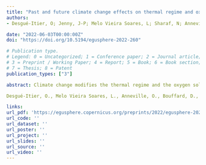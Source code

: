 ```yaml
---
title: "Past and future climate change effects on thermal regime and oxygen solubility of four peri-alpine lakes"
authors:
- Desgué-Itier, O; Jenny, J-P; Melo Vieira Soares, L; Sharaf, N; Anneville, O; Bouffard, D; Vinçon Leite, B; Chanudet, V; Danis, P-A; Domaizon, I; Mazure, T; Soulignac, F; Tran-Khac, V; Guillard, J

date: "2022-06-03T00:00:00Z"
doi: "https://doi.org/10.5194/egusphere-2022-260"

# Publication type.
# Legend: 0 = Uncategorized; 1 = Conference paper; 2 = Journal article;
# 3 = Preprint / Working Paper; 4 = Report; 5 = Book; 6 = Book section;
# 7 = Thesis; 8 = Patent
publication_types: ["3"]

abstract: Climate change modifies the thermal regime and the oxygen solubility of lakes globally, resulting in the alteration of ecosystem processes, lake habitats and concentrations of key parameters. The use of one-dimensional (1D) lake model for global scale studies has become the standard in lake research to evaluate the effects of climate change. However, such approach requires global scale forcing parameters which have several limitations that are barely discussed, such as the need of serious downscaling. Furthermore, projections of lakes' thermal regime are hardly ever confronted with long-term observations that extent for more than a few decades. These shortfalls limit the robustness of hindcast/ forecast simulations on decadal to centennial timescales. In this study, several 1D lake models' robustness was tested for long-term variations based on 63 years of limnological data collected by the French Observatory of LAkes (OLA). Here we evaluate the possibility to force mechanistic models by following the long-term evolution of shortwave radiation and air temperature while providing realistic seasonal trend for the other parameters for which local scale downscaling often lacks accuracy. Then, the effects of climate change on the thermal regime and oxygen solubility were analyzed in the four-largest French peri-Alpine lakes. Our results show that 1D lake models forced by air temperatures and short-wave radiations accurately predict variations in lake thermal regime over the last four to six decades, with RMSE <1.95 °C. During the last three decades, water temperatures have increased by 0.46 °C decade–1 (±0.02 °C) in the epilimnion and 0.33 °C decade–1 (±0.06 °C) in the hypolimnion. Concomitantly and due to thermal change, O2 solubility has decreased by -0.104 mg L–1 decade–1 (±0.005 mg L–1) and -0.096 mg L–1 decade–1 (±0.011 mg L–1) in the epilimnion and hypolimnion, respectively. Based on the ssp370 socio-economic pathway of the IPCC, perialpine lakes could face an increase of 3.80 °C (±0.20 °C) in the next 70 years, accompanied by a decline of 1.0 mg L–1 (±0.1 mg L–1) of O2 solubility. These results suggest important degradation in lake thermal and oxygen conditions and a loss of habitats for endemic species.

Desgué-Itier, O., Melo Vieira Soares, L., Anneville, O., Bouffard, D., Chanudet, V., Danis, P.-A., Domaizon, I., Guillard, J., Mazure, T., Sharaf, N., Soulignac, F., Tran-Khac, V., Vinçon-Leite, B., and Jenny, J.-P. Past and future climate change effects on thermal regime and oxygen solubility of four peri-alpine lakes, EGUsphere [preprint], https://doi.org/10.5194/egusphere-2022-260, 2022.

links:
url_pdf: 'https://egusphere.copernicus.org/preprints/2022/egusphere-2022-260/egusphere-2022-260.pdf'
url_code: ''
url_dataset: ''
url_poster: ''
url_project: ''
url_slides: ''
url_source: ''
url_video: ''
---
```

